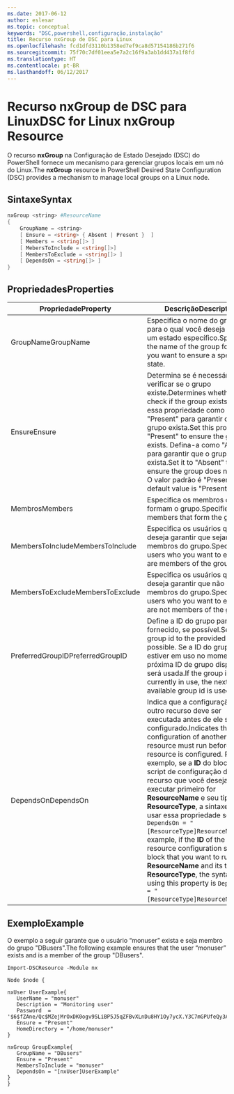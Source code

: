 ```yaml
---
ms.date: 2017-06-12
author: eslesar
ms.topic: conceptual
keywords: "DSC,powershell,configuração,instalação"
title: Recurso nxGroup de DSC para Linux
ms.openlocfilehash: fcd1dfd3110b1358ed7ef9ca8d57154186b271f6
ms.sourcegitcommit: 75f70c7df01eea5e7a2c16f9a3ab1dd437a1f8fd
ms.translationtype: HT
ms.contentlocale: pt-BR
ms.lasthandoff: 06/12/2017
---
```

# <a name="dsc-for-linux-nxgroup-resource"></a><span data-ttu-id="a54c6-103">Recurso nxGroup de DSC para Linux</span><span class="sxs-lookup"><span data-stu-id="a54c6-103">DSC for Linux nxGroup Resource</span></span>

<span data-ttu-id="a54c6-104">O recurso **nxGroup** na Configuração de Estado Desejado (DSC) do PowerShell fornece um mecanismo para gerenciar grupos locais em um nó do Linux.</span><span class="sxs-lookup"><span data-stu-id="a54c6-104">The **nxGroup** resource in PowerShell Desired State Configuration (DSC) provides a mechanism to manage local groups on a Linux node.</span></span>

## <a name="syntax"></a><span data-ttu-id="a54c6-105">Sintaxe</span><span class="sxs-lookup"><span data-stu-id="a54c6-105">Syntax</span></span>

```powershell
nxGroup <string> #ResourceName
{
    GroupName = <string>
    [ Ensure = <string> { Absent | Present }  ]
    [ Members = <string[]> ]
    [ MebersToInclude = <string[]>]
    [ MembersToExclude = <string[]> ]
    [ DependsOn = <string[]> ]
}

```

## <a name="properties"></a><span data-ttu-id="a54c6-106">Propriedades</span><span class="sxs-lookup"><span data-stu-id="a54c6-106">Properties</span></span>

|  <span data-ttu-id="a54c6-107">Propriedade</span><span class="sxs-lookup"><span data-stu-id="a54c6-107">Property</span></span> |  <span data-ttu-id="a54c6-108">Descrição</span><span class="sxs-lookup"><span data-stu-id="a54c6-108">Description</span></span> | 
|---|---|
| <span data-ttu-id="a54c6-109">GroupName</span><span class="sxs-lookup"><span data-stu-id="a54c6-109">GroupName</span></span>| <span data-ttu-id="a54c6-110">Especifica o nome do grupo para o qual você deseja garantir um estado específico.</span><span class="sxs-lookup"><span data-stu-id="a54c6-110">Specifies the name of the group for which you want to ensure a specific state.</span></span>| 
| <span data-ttu-id="a54c6-111">Ensure</span><span class="sxs-lookup"><span data-stu-id="a54c6-111">Ensure</span></span>| <span data-ttu-id="a54c6-112">Determina se é necessário verificar se o grupo existe.</span><span class="sxs-lookup"><span data-stu-id="a54c6-112">Determines whether to check if the group exists.</span></span> <span data-ttu-id="a54c6-113">Defina essa propriedade como "Present" para garantir que o grupo exista.</span><span class="sxs-lookup"><span data-stu-id="a54c6-113">Set this property to "Present" to ensure the group exists.</span></span> <span data-ttu-id="a54c6-114">Defina-a como "Absent" para garantir que o grupo não exista.</span><span class="sxs-lookup"><span data-stu-id="a54c6-114">Set it to "Absent" to ensure the group does not exist.</span></span> <span data-ttu-id="a54c6-115">O valor padrão é "Present".</span><span class="sxs-lookup"><span data-stu-id="a54c6-115">The default value is "Present".</span></span>| 
| <span data-ttu-id="a54c6-116">Membros</span><span class="sxs-lookup"><span data-stu-id="a54c6-116">Members</span></span>| <span data-ttu-id="a54c6-117">Especifica os membros que formam o grupo.</span><span class="sxs-lookup"><span data-stu-id="a54c6-117">Specifies the members that form the group.</span></span>| 
| <span data-ttu-id="a54c6-118">MembersToInclude</span><span class="sxs-lookup"><span data-stu-id="a54c6-118">MembersToInclude</span></span>| <span data-ttu-id="a54c6-119">Especifica os usuários que você deseja garantir que sejam membros do grupo.</span><span class="sxs-lookup"><span data-stu-id="a54c6-119">Specifies the users who you want to ensure are members of the group.</span></span>| 
| <span data-ttu-id="a54c6-120">MembersToExclude</span><span class="sxs-lookup"><span data-stu-id="a54c6-120">MembersToExclude</span></span>| <span data-ttu-id="a54c6-121">Especifica os usuários que você deseja garantir que não sejam membros do grupo.</span><span class="sxs-lookup"><span data-stu-id="a54c6-121">Specifies the users who you want to ensure are not members of the group.</span></span>| 
| <span data-ttu-id="a54c6-122">PreferredGroupID</span><span class="sxs-lookup"><span data-stu-id="a54c6-122">PreferredGroupID</span></span>| <span data-ttu-id="a54c6-123">Define a ID do grupo para o valor fornecido, se possível.</span><span class="sxs-lookup"><span data-stu-id="a54c6-123">Sets the group id to the provided value if possible.</span></span> <span data-ttu-id="a54c6-124">Se a ID do grupo estiver em uso no momento, a próxima ID de grupo disponível será usada.</span><span class="sxs-lookup"><span data-stu-id="a54c6-124">If the group id is currently in use, the next available group id is used.</span></span>| 
| <span data-ttu-id="a54c6-125">DependsOn</span><span class="sxs-lookup"><span data-stu-id="a54c6-125">DependsOn</span></span> | <span data-ttu-id="a54c6-126">Indica que a configuração de outro recurso deve ser executada antes de ele ser configurado.</span><span class="sxs-lookup"><span data-stu-id="a54c6-126">Indicates that the configuration of another resource must run before this resource is configured.</span></span> <span data-ttu-id="a54c6-127">Por exemplo, se a **ID** do bloco de script de configuração do recurso que você deseja executar primeiro for **ResourceName** e seu tipo for **ResourceType**, a sintaxe para usar essa propriedade será `DependsOn = "[ResourceType]ResourceName"`.</span><span class="sxs-lookup"><span data-stu-id="a54c6-127">For example, if the **ID** of the resource configuration script block that you want to run first is **ResourceName** and its type is **ResourceType**, the syntax for using this property is `DependsOn = "[ResourceType]ResourceName"`.</span></span>| 

## <a name="example"></a><span data-ttu-id="a54c6-128">Exemplo</span><span class="sxs-lookup"><span data-stu-id="a54c6-128">Example</span></span>

<span data-ttu-id="a54c6-129">O exemplo a seguir garante que o usuário “monuser” exista e seja membro do grupo "DBusers".</span><span class="sxs-lookup"><span data-stu-id="a54c6-129">The following example ensures that the user “monuser” exists and is a member of the group "DBusers".</span></span>

```
Import-DSCResource -Module nx 

Node $node {

nxUser UserExample{
   UserName = "monuser"
   Description = "Monitoring user"
   Password  =    '$6$fZAne/Qc$MZejMrOxDK0ogv9SLiBP5J5qZFBvXLnDu8HY1Oy7ycX.Y3C7mGPUfeQy3A82ev3zIabhDQnj2ayeuGn02CqE/0'
   Ensure = "Present"
   HomeDirectory = "/home/monuser"
}
 
nxGroup GroupExample{
   GroupName = "DBusers"
   Ensure = "Present"
   MembersToInclude = "monuser"
   DependsOn = "[nxUser]UserExample"            
}
}
```

